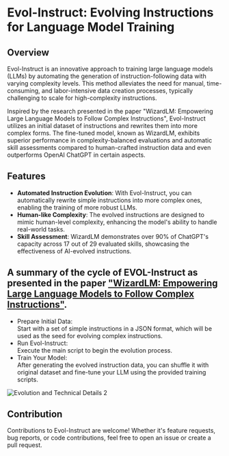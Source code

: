 # Evol-Instruct: Evolving Instructions for Language Model Training

## Overview
Evol-Instruct is an innovative approach to training large language models (LLMs) by automating the generation of instruction-following data with varying complexity levels. This method alleviates the need for manual, time-consuming, and labor-intensive data creation processes, typically challenging to scale for high-complexity instructions.

Inspired by the research presented in the paper "WizardLM: Empowering Large Language Models to Follow Complex Instructions", Evol-Instruct utilizes an initial dataset of instructions and rewrites them into more complex forms. The fine-tuned model, known as WizardLM, exhibits superior performance in complexity-balanced evaluations and automatic skill assessments compared to human-crafted instruction data and even outperforms OpenAI ChatGPT in certain aspects.

## Features
- **Automated Instruction Evolution**: With Evol-Instruct, you can automatically rewrite simple instructions into more complex ones, enabling the training of more robust LLMs.
- **Human-like Complexity**: The evolved instructions are designed to mimic human-level complexity, enhancing the model's ability to handle real-world tasks.
- **Skill Assessment**: WizardLM demonstrates over 90% of ChatGPT's capacity across 17 out of 29 evaluated skills, showcasing the effectiveness of AI-evolved instructions.

## A summary of the cycle of EVOL-Instruct as presented in the paper ["WizardLM: Empowering Large Language Models to Follow Complex Instructions"](https://arxiv.org/abs/2304.12244).
* Prepare Initial Data:<br>
Start with a set of simple instructions in a JSON format, which will be used as the seed for evolving complex instructions.
* Run Evol-Instruct:<br>
Execute the main script to begin the evolution process.
* Train Your Model:<br>
After generating the evolved instruction data, you can shuffle it with original dataset and fine-tune your LLM using the provided training scripts.

![Evolution and Technical Details 2](https://github.com/SadiahZ14/EVOL-Instruct/assets/100665526/4acb85fc-c6ea-4d87-aca6-828f3794d769)

## Contribution
Contributions to Evol-Instruct are welcome! Whether it's feature requests, bug reports, or code contributions, feel free to open an issue or create a pull request.
